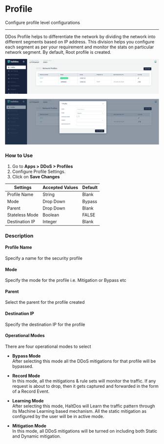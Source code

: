 # Profile

Configure profile level configurations

---

DDos Profile helps to differentiate the network by dividing the network into different segments based on IP address. This division helps you configure each segment as per your requirement and monitor the stats on particular network segment. By default, Root profile is created.

![network_profile](/img/ddos/v7/docs/profiles.png)

![add_profile](/img/ddos/v7/docs/profiles1.png)

### How to Use

1. Go to  **Apps > DDoS > Profiles** 
2. Configure Profile Settings.
3. Click on **Save Changes**

| Settings       | Accepted Values  | Default    |
|----------------|------------------|------------|
| Profile Name   | String           | Blank      |
| Mode           | Drop Down        | Bypass     |
| Parent         | Drop Down        | Blank      |
| Stateless Mode | Boolean          | FALSE      |
| Destination IP | Integer          | Blank      |

### Description

#### Profile Name

Specify a name for the security profile

#### Mode

Specify the mode for the profile i.e. Mitigation or Bypass etc

#### Parent

Select the parent for the profile created

#### Destination IP

Specify the destination IP for the profile

#### Operational Modes

There are four operational modes to select

- **Bypass Mode**  
After selecting this mode all the DDoS mitigations for that profile will be bypassed.

- **Record Mode**  
In this mode, all the mitigations & rule sets will monitor the traffic. If any request is about to drop, then it gets captured and forwarded in the form of a Record Event.

- **Learning Mode**  
After selecting this mode, HaltDos will Learn the traffic pattern through its Machine Learning based mechanism. All the static mitigation as configured by the user will be in active mode.

- **Mitigation Mode**  
In this mode, all DDoS mitigations will be turned on including both Static and Dynamic mitigation.